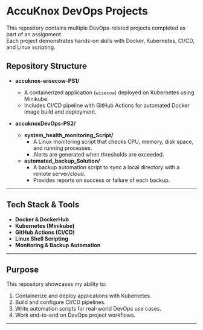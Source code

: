 # AccuKnox DevOps Projects

This repository contains multiple DevOps-related projects completed as part of an assignment.  
Each project demonstrates hands-on skills with Docker, Kubernetes, CI/CD, and Linux scripting.

## Repository Structure

- **accuknox-wisecow-PS1/**
  - A containerized application (`wisecow`) deployed on Kubernetes using Minikube.
  - Includes CI/CD pipeline with GitHub Actions for automated Docker image build and deployment.

- **accuknoxDevOps-PS2/**
  - **system_health_monitoring_Script/**
    - A Linux monitoring script that checks CPU, memory, disk space, and running processes.  
    - Alerts are generated when thresholds are exceeded.
  - **automated_backup_Solution/**
    - A backup automation script to sync a local directory with a remote server/cloud.  
    - Provides reports on success or failure of each backup.

---

## Tech Stack & Tools
- **Docker & DockerHub**
- **Kubernetes (Minikube)**
- **GitHub Actions (CI/CD)**
- **Linux Shell Scripting**
- **Monitoring & Backup Automation**

---

## Purpose
This repository showcases my ability to:
1. Containerize and deploy applications with Kubernetes.
2. Build and configure CI/CD pipelines.
3. Write automation scripts for real-world DevOps use cases.
4. Work end-to-end on DevOps project workflows.

---
